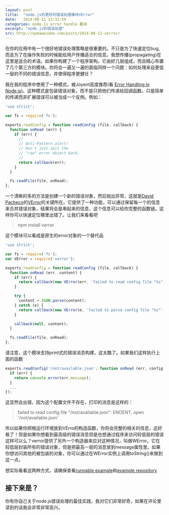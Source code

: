 ```yaml
---
layout: post
title:  "node.js的更好的错误处理模块VError"
date:   2014-08-12 13:31:59
categories: node.js error handle 翻译
excerpt: "node.js的错误处理"
src: http://npmawesome.com/posts/2014-08-11-verror/
---
```


在你的应用中有一个很好地错误处理策略是很重要的。不只是为了快速定位bug,而且为了在操作失败的时候能给用户传播适合的信息。我想传播(propagating)在这里是适合的术语。如果你构建了一个程序架构，它由好几层组成，而且精心布置了几个第三方的模块。你将会一遍又一遍的面临同样一个问题：如何处理来自更低一层的不同的错误信息，并使得程序更健壮？

我在我的程序中使用了一种模式，被Joyent高度推荐(看 [Error Handling in Node.js](https://www.joyent.com/developers/node/design/errors))。这种模式是包装错误对象，而不是只把他们传递给回调函数。只是简单的传递而非扩展错误可以被当成一个反例。例如：

```javascript
'use strict';

var fs = require('fs');

exports.readConfig = function readConfig (file, callback) {
  function onRead (err) {
    if (err) {
      //
      // Anti-Pattern alert!
      // Don't just spit the
      // "raw" error object back.
      //
      return callback(err);
    }
  }

  fs.readFile(file, onRead);
};
```

一个清晰的多的方法是创建一个新的错误对象，然后抛出异常，这就是[David Pacheco](https://github.com/davepacheco)的[VError](http://browsenpm.org/package/verror)的关键所在。它提供了一种功能，可以通过保留每一个的信息来合并错误对象，结果将会是串起来的信息，这个信息可以给你完整的函数链。这样你可以快速定位哪里出错了。让我们来看看吧

> npm install verror

这个模块可以看成是原生的error对象的一个替代品

```javascript
'use strict';

var fs = require('fs');
var VError = require('verror');

exports.readConfig = function readConfig (file, callback) {
  function onRead (err, content) {
    if (err) {
      return callback(new VError(err, 'failed to read config file "%s"', file));
    }

    try {
      content = JSON.parse(content);
    } catch (e) {
      return callback(new VError(e, 'failed to parse config file "%s"', file));
    }

    callback(null, content);
  }

  fs.readFile(file, onRead);
};
```

请注意，这个模块支持print式的错误消息构建，这太酷了。如果我们这样执行上面的函数

```javascript
exports.readConfig('/not/available.json', function onRead (err, config) {
  if (err) {
    return console.error(err.message);
  }
  ...
});
```

这显然会出错，因为这个配置文件不存在，打印的消息是这样的：

> failed to read config file "/not/available.json": ENOENT, open '/not/available.json'

所以如果你把根运行环境放到VErro的构造函数，你将会完整的相关的信息，这好极了！但是如果你想看到最高级的错误消息但是也想通过程序来访问较低层的错误这样可以么？verror提供了另外一个构造器来应对这种情况，叫做WError。它在较低层封装所有的错误对象，但是把最高一层的消息放到message属性里。如果你想访问其他的被包装的对象，你可以通过在WError实例上调用toString()来做到这一点。

想实际看看这两种方式，请确保查看[runnable example](http://runnable.com/U-jCJRV1J_sSBLic/verror-module-example-for-node-js-for-npmawesome-and-errors)和[example repository](https://github.com/npmawesome/example-verror)

## 接下来是？

你有你自己关于node.js错误处理的最佳实践，我对它们非常好奇，如果在评论里读到的话我会非常非常高兴。
